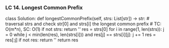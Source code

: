 ### LC 14. Longest Common Prefix
class Solution:
    def longestCommonPrefix(self, strs: List[str]) -> str:
        # traversal strs and check str[0] and strs[i] the longest common prefix
        # TC: O(m*n), SC: O(1)
        if not strs: return ''
        res = strs[0]
        for i in range(1, len(strs)):
            j = 0
            while j < min(len(res), len(strs[i])) and res[j] == strs[i][j]:
                j += 1
            res = res[:j]
            if not res: return ''
        return res